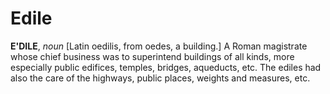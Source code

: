# Edile

**E'DILE**, _noun_ \[Latin oedilis, from oedes, a building.\] A Roman magistrate whose chief business was to superintend buildings of all kinds, more especially public edifices, temples, bridges, aqueducts, etc. The ediles had also the care of the highways, public places, weights and measures, etc.